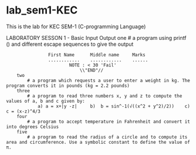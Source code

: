 # lab_sem1-KEC
This is the lab for KEC SEM-1 (C-programming Language)



LABORATORY SESSON 1 - Basic Input Output
        one
            # a program using printf () and different escape sequences to give the output

                    First Name      Middle name     Marks 
                    ............    ............    ...... 
                            NOTE : < 30 'Fail' 
                                \\"END"// 
        two
            # a program which requests a user to enter a weight in kg. The program converts it in pounds (kg = 2.2 pounds)
        three
            # a program to read three numbers x, y and z to compute the values of a, b and c given by:
                a) a = x+|y -z|     b)  b = sin^-1(√((x^2 + y^2)/2))    c) c = (x-z)^4/3
        four
            # a program to accept temperature in Fahrenheit and convert it into degrees Celsius
        five
            # a program to read the radius of a circle and to compute its area and circumference. Use a symbolic constant to define the value of π.
